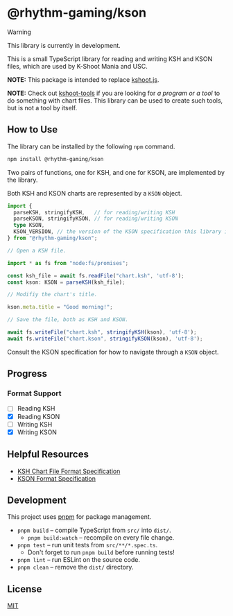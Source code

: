 # @rhythm-gaming/kson

> [!WARNING]
> This library is currently in development.

This is a small TypeScript library for reading and writing KSH and KSON files, which are used by K-Shoot Mania and USC.

**NOTE:** This package is intended to replace [kshoot.js](https://github.com/rhythm-gaming/kshoot.js).

**NOTE:** Check out [kshoot-tools](https://github.com/rhythm-gaming/kshoot-tools) if you are looking for *a program or a tool* to do something with chart files.
This library can be used to create such tools, but is not a tool by itself.

## How to Use

The library can be installed by the following `npm` command.

```bash
npm install @rhythm-gaming/kson
```

Two pairs of functions, one for KSH, and one for KSON, are implemented by the library.

Both KSH and KSON charts are represented by a `KSON` object.

```ts
import {
  parseKSH, stringifyKSH,   // for reading/writing KSH
  parseKSON, stringifyKSON, // for reading/writing KSON
  type KSON,
  KSON_VERSION, // the version of the KSON specification this library implements
} from "@rhythm-gaming/kson";

// Open a KSH file.

import * as fs from "node:fs/promises";

const ksh_file = await fs.readFile("chart.ksh", 'utf-8');
const kson: KSON = parseKSH(ksh_file);

// Modifiy the chart's title.

kson.meta.title = "Good morning!";

// Save the file, both as KSH and KSON.

await fs.writeFile("chart.ksh", stringifyKSH(kson), 'utf-8');
await fs.writeFile("chart.kson", stringifyKSON(kson), 'utf-8');
```

Consult the KSON specification for how to navigate through a `KSON` object.

## Progress

### Format Support

- [ ] Reading KSH
- [X] Reading KSON
- [ ] Writing KSH
- [X] Writing KSON

## Helpful Resources

- [KSH Chart File Format Specification](https://github.com/m4saka/ksm-chart-format-spec/blob/master/ksh_format.md)
- [KSON Format Specification](https://github.com/m4saka/ksm-chart-format-spec/blob/master/kson_format.md)

## Development

This project uses [pnpm](https://pnpm.io/) for package management.

- `pnpm build` – compile TypeScript from `src/` into `dist/`.
  - `pnpm build:watch` – recompile on every file change.
- `pnpm test` – run unit tests from `src/**/*.spec.ts`.
  - Don't forget to run `pnpm build` before running tests!
- `pnpm lint` – run ESLint on the source code.
- `pnpm clean` – remove the `dist/` directory.

## License

[MIT](./LICENSE)
